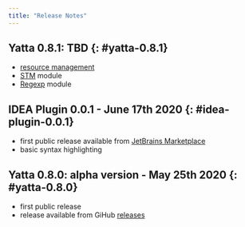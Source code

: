 ```yaml
---
title: "Release Notes"
---
```


## Yatta 0.8.1: TBD  {: #yatta-0.8.1}
* [resource management](resource-management.md)
* [STM](stdlib/stm.md) module
* [Regexp](stdlib/regexp.md) module

## IDEA Plugin 0.0.1 - June 17th 2020  {: #idea-plugin-0.0.1}
* first public release available from [JetBrains Marketplace](https://plugins.jetbrains.com/plugin/14536-yatta-language)
* basic syntax highlighting

## Yatta 0.8.0: alpha version - May 25th 2020  {: #yatta-0.8.0}
* first public release
* release available from GiHub [releases](https://github.com/yatta-lang/yatta/releases/tag/0.8.0)
